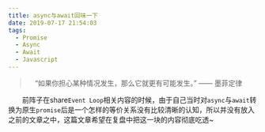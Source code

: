 ```yaml
---
title: async与await回味一下
date: 2019-07-17 21:54:03
tags:
  - Promise
  - Async
  - Await
  - Javascript
---
```


> &emsp;“如果你担心某种情况发生，那么它就更有可能发生。”    —— 墨菲定律

&emsp;&emsp;前阵子在share`Event Loop`相关内容的时候，由于自己当时对`async`与`await`转换为原生`promise`后是一个怎样的等价关系没有比较清晰的认知，所以并没有放入之前的文章之中，这篇文章希望在复盘中把这一块的内容彻底吃透~

